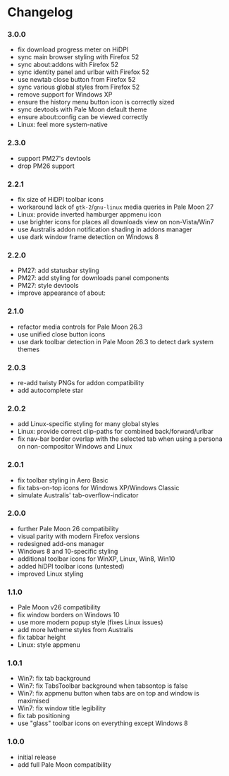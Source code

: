# Changelog

### 3.0.0
- fix download progress meter on HiDPI
- sync main browser styling with Firefox 52
- sync about:addons with Firefox 52
- sync identity panel and urlbar with Firefox 52
- use newtab close button from Firefox 52
- sync various global styles from Firefox 52
- remove support for Windows XP
- ensure the history menu button icon is correctly sized
- sync devtools with Pale Moon default theme
- ensure about:config can be viewed correctly
- Linux: feel more system-native

### 2.3.0
- support PM27's devtools
- drop PM26 support

### 2.2.1
- fix size of HiDPI toolbar icons
- workaround lack of `gtk-2`/`gnu-linux` media queries in Pale Moon 27
- Linux: provide inverted hamburger appmenu icon
- use brighter icons for places all downloads view on non-Vista/Win7
- use Australis addon notification shading in addons manager
- use dark window frame detection on Windows 8

### 2.2.0
- PM27: add statusbar styling
- PM27: add styling for downloads panel components
- PM27: style devtools
- improve appearance of about:

### 2.1.0
- refactor media controls for Pale Moon 26.3
- use unified close button icons
- use dark toolbar detection in Pale Moon 26.3 to detect dark system themes

### 2.0.3
- re-add twisty PNGs for addon compatibility
- add autocomplete star

### 2.0.2
- add Linux-specific styling for many global styles
- Linux: provide correct clip-paths for combined back/forward/urlbar
- fix nav-bar border overlap with the selected tab when using a persona on non-compositor Windows and Linux

### 2.0.1
- fix toolbar styling in Aero Basic
- fix tabs-on-top icons for Windows XP/Windows Classic
- simulate Australis' tab-overflow-indicator

### 2.0.0
- further Pale Moon 26 compatibility
- visual parity with modern Firefox versions
- redesigned add-ons manager
- Windows 8 and 10-specific styling
- additional toolbar icons for WinXP, Linux, Win8, Win10
- added hiDPI toolbar icons (untested)
- improved Linux styling

### 1.1.0
- Pale Moon v26 compatibility
- fix window borders on Windows 10
- use more modern popup style (fixes Linux issues)
- add more lwtheme styles from Australis
- fix tabbar height
- Linux: style appmenu

### 1.0.1
- Win7: fix tab background
- Win7: fix TabsToolbar background when tabsontop is false
- Win7: fix appmenu button when tabs are on top and window is maximised
- Win7: fix window title legibility
- fix tab positioning
- use "glass" toolbar icons on everything except Windows 8

### 1.0.0
- initial release
- add full Pale Moon compatibility